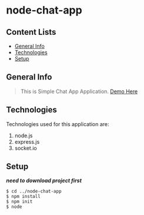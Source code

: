 # node-chat-app

## Content Lists
- [General Info](##general-info)
- [Technologies](##technologies)
- [Setup](##setup)

## General Info
> This is Simple Chat App Application. [Demo Here](https://chat-app-jad.herokuapp.com/)

## Technologies
Technologies used for this application are:
  1. node.js
  2. express.js
  3. socket.io

## Setup
***need to download project first***
```
$ cd ../node-chat-app
$ npm install
$ npm init
$ node 
```

